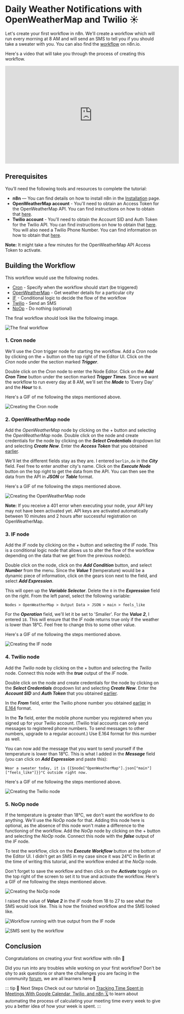 # Daily Weather Notifications with OpenWeatherMap and Twilio ☀️

Let's create your first workflow in n8n. We'll create a workflow which will run every morning at 8 AM and will send an SMS to tell you if you should take a sweater with you. You can also find the [workflow](https://n8n.io/workflows/409) on n8n.io.

Here's a video that will take you through the process of creating this workflow.

<iframe width="560" height="315" src="https://www.youtube.com/embed/QhTsOMvqLuo" frameborder="0" allow="accelerometer; autoplay; clipboard-write; encrypted-media; gyroscope; picture-in-picture" allowfullscreen></iframe>


## Prerequisites

You’ll need the following tools and resources to complete the tutorial:

- **n8n** — You can find details on how to install n8n in the [Installation](../../installation/README.md) page.
- **OpenWeatherMap account** - You'll need to obtain an Access Token for the OpenWeatherMap API. You can find instructions on how to obtain that [here](../../../nodes/credentials/OpenWeatherMap/README.md).
- **Twilio account** - You'll need to obtain the Account SID and Auth Token for the Twilio API. You can find instructions on how to obtain that [here](../../../nodes/credentials/Twilio/README.md). You will also need a Twilio Phone Number. You can find information on how to obtain that [here](https://www.twilio.com/docs/usage/tutorials/how-to-use-your-free-trial-account).

**Note:** It might take a few minutes for the OpenWeatherMap API Access Token to activate.


## Building the Workflow

This workflow would use the following nodes.
- [Cron](../../../nodes/nodes-library/core-nodes/Cron/README.md) - Specify when the workflow should start (be triggered)
- [OpenWeatherMap](../../../nodes/nodes-library/nodes/OpenWeatherMap/README.md) - Get weather details for a particular city
- [IF](../../../nodes/nodes-library/core-nodes/IF/README.md) - Conditional logic to decide the flow of the workflow
- [Twilio](../../../nodes/nodes-library/nodes/Twilio/README.md) - Send an SMS
- [NoOp](../../../nodes/nodes-library/core-nodes/NoOperationDoNothing/README.md) - Do nothing (optional)

The final workflow should look like the following image.

![The final workflow](./images/final-workflow.png)


### 1. Cron node

We'll use the *Cron* trigger node for starting the workflow. Add a *Cron* node by clicking on the + button on the top right of the Editor UI. Click on the *Cron* node under the section marked ***Trigger***.

Double click on the *Cron* node to enter the Node Editor. Click on the ***Add Cron Time*** button under the section marked ***Trigger Times***. Since we want the workflow to run every day at 8 AM, we'll set the ***Mode*** to 'Every Day' and the ***Hour*** to `8`.

Here's a GIF of me following the steps mentioned above.

![Creating the Cron node](./images/creating-the-cron-node.gif)


### 2. OpenWeatherMap node

Add the *OpenWeatherMap* node by clicking on the + button and selecting the *OpenWeatherMap* node. Double click on the node and create credentials for the node by clicking on the ***Select Credentials*** dropdown list and selecting ***Create New***. Enter the ***Access Token*** that you obtained [earlier](#prerequisites).

We'll let the different fields stay as they are. I entered `berlin,de` in the ***City*** field. Feel free to enter another city's name. Click on the ***Execute Node*** button on the top right to get the data from the API. You can then see the data from the API in ***JSON*** or ***Table*** format.

Here's a GIF of me following the steps mentioned above.

![Creating the OpenWeatherMap node](./images/creating-the-openweathermap-node.gif)

**Note:** If you receive a 401 error when executing your node, your API key may not have been activated yet. API keys are activated automatically between 10 minutes and 2 hours after successful registration on OpenWeatherMap.

### 3. IF node

Add the *IF* node by clicking on the + button and selecting the *IF* node. This is a conditional logic node that allows us to alter the flow of the workflow depending on the data that we get from the previous node(s).

Double click on the node, click on the ***Add Condition*** button, and select ***Number*** from the menu. Since the ***Value 1*** (temperature) would be a dynamic piece of information, click on the gears icon next to the field, and select ***Add Expression***.

This will open up the ***Variable Selector***. Delete the `0` in the ***Expression*** field on the right. From the left panel, select the following variable:

`Nodes > OpenWeatherMap > Output Data > JSON > main > feels_like`

For the ***Operation*** field, we'll let it be set to 'Smaller'. For the ***Value 2***, I entered `18`. This will ensure that the *IF* node returns true only if the weather is lower than 18°C. Feel free to change this to some other value.

Here's a GIF of me following the steps mentioned above.

![Creating the IF node](./images/creating-the-if-node.gif)


### 4. Twilio node

Add the *Twilio* node by clicking on the + button and selecting the *Twilio* node. Connect this node with the ***true*** output of the *IF* node.

Double click on the node and create credentials for the node by clicking on the ***Select Credentials*** dropdown list and selecting ***Create New***. Enter the ***Account SID*** and ***Auth Token*** that you obtained [earlier](#prerequisites).

In the ***From*** field, enter the Twilio phone number you obtained [earlier](#prerequisites) in [E.164](https://www.twilio.com/docs/glossary/what-e164) format.

In the ***To*** field, enter the mobile phone number you registered when you signed up for your Twilio account. (Twilio trial accounts can only send messages to registered phone numbers. To send messages to other numbers, upgrade to a regular account.) Use E.164 format for this number as well.

You can now add the message that you want to send yourself if the temperature is lower than 18°C. This is what I added in the ***Message*** field (you can click on ***Add Expression*** and paste this):

```
Wear a sweater today, it is {{$node["OpenWeatherMap"].json["main"]["feels_like"]}}°C outside right now.
```

Here's a GIF of me following the steps mentioned above.

![Creating the Twilio node](./images/creating-the-twilio-node.gif)


### 5. NoOp node

If the temperature is greater than 18°C, we don't want the workflow to do anything. We'll use the *NoOp* node for that. Adding this node here is optional, as the absence of this node won't make a difference to the functioning of the workflow. Add the *NoOp* node by clicking on the + button and selecting the *NoOp* node. Connect this node with the ***false*** output of the *IF* node.

To test the workflow, click on the ***Execute Workflow*** button at the bottom of the Editor UI. I didn't get an SMS in my case since it was 24°C in Berlin at the time of writing this tutorial, and the workflow ended at the *NoOp* node.

Don't forget to save the workflow and then click on the ***Activate*** toggle on the top right of the screen to set it to true and activate the workflow. Here's a GIF of me following the steps mentioned above.

![Creating the NoOp node](./images/creating-the-noop-node.gif)

I raised the value of ***Value 2*** in the *IF* node from 18 to 27 to see what the SMS would look like. This is how the finished workflow and the SMS looked like.

![Workflow running with true output from the IF node](./images/workflow-running-with-true-output-from-the-if-node.png)

![SMS sent by the workflow](./images/sms-sent-by-the-workflow.jpeg)


## Conclusion

Congratulations on creating your first workflow with n8n 🥳

Did you run into any troubles while working on your first workflow? Don't be shy to ask questions or share the challenges you are facing in the community [forum](https://community.n8n.io/), we are all learners here 🙌

::: tip 🤝 Next Steps
Check out our tutorial on [Tracking Time Spent in Meetings With Google Calendar, Twilio, and n8n 🗓](https://medium.com/n8n-io/tracking-time-spent-in-meetings-with-google-calendar-twilio-and-n8n-a5d00f77da8c) to learn about automating the process of calculating your meeting time every week to give you a better idea of how your week is spent.
:::
